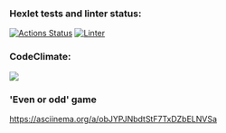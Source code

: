 ### Hexlet tests and linter status:
[![Actions Status](https://github.com/Zhar-anna/frontend-project-lvl1/workflows/hexlet-check/badge.svg)](https://github.com/Zhar-anna/frontend-project-lvl1/actions)
[![Linter](https://github.com/Zhar-anna/frontend-project-lvl1/actions/workflows/linter.yml/badge.svg)](https://github.com/Zhar-anna/frontend-project-lvl1/actions/workflows/linter.yml)
### CodeClimate:
<a href="https://codeclimate.com/github/codeclimate/codeclimate/maintainability"><img src="https://api.codeclimate.com/v1/badges/a99a88d28ad37a79dbf6/maintainability" /></a>
### 'Even or odd' game
https://asciinema.org/a/obJYPJNbdtStF7TxDZbELNVSa 
